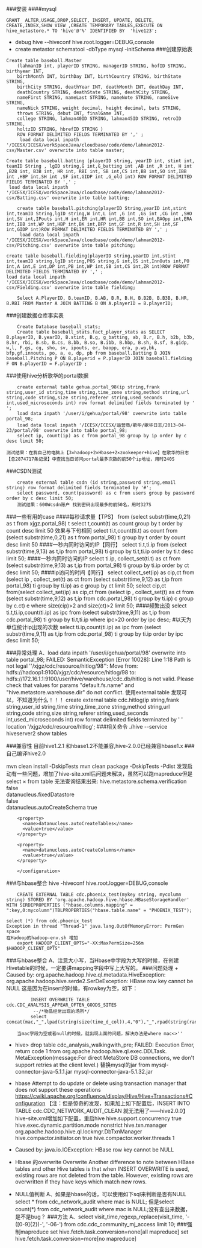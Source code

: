 ###安装
####mysql
```
GRANT  ALTER,USAGE,DROP,SELECT, INSERT, UPDATE, DELETE, CREATE,INDEX,SHOW VIEW ,CREATE TEMPORARY TABLES,EXECUTE ON hive_metastore.* TO 'hive'@'%' IDENTIFIED BY  'hive123';
```
+ debug
hive --hiveconf hive.root.logger=DEBUG,console
+ create metastor
schematool -dbType mysql -initSchema
###创建原始表
```
Create table baseball.Master
	(lahmanID int, playerID STRING, managerID STRING, hofID STRING, birthyear INT,
	birthMonth INT, birthDay INT, birthCountry STRING, birthState STRING,
	birthCity STRING, deathYear INT, deathMonth INT, deathDay INT,
	deathCountry STRING, deathState STRING, deathCity STRING,
	nameFirst STRING, nameLast STRING, nameNote STRING, nameGive STRING,
	nameNick STRING, weight decimal, height decimal, bats STRING,
	throws STRING, debut INT, finalGame INT,
	college STRING, lahman40ID STRING, lahman45ID STRING, retroID STRING,
	holtzID STRING, hbrefID STRING )
	ROW FORMAT DELIMITED FIELDS TERMINATED BY ',' ;
	 load data local inpath '/ICESX/ICESX/workSpaceJava/cloudbase/code/demo/lahman2012-csv/Master.csv' overwrite into table master;
```
	Create table baseball.batting (playerID string, yearID int, stint int, teamID String , lgID string,G int,G_batting int ,AB int ,R int, H int ,B2B int, B3B int, HR int, RBI int, SB int,CS int,BB int,SO int,IBB int ,HBP int,SH int ,SF int,GIDP int ,G_old int) ROW FORMAT DELIMITED FIELDS TERMINATED BY ',' ;
	 load data local inpath '/ICESX/ICESX/workSpaceJava/cloudbase/code/demo/lahman2012-csv/Batting.csv' overwrite into table batting;
```
	create table baseball.pitching(playerID String,yearID int,stint int,teamID String,lgID string,W int,L int ,G int ,GS int ,CG int ,SHO int,SV int,IPouts int,H int,ER int,HR int,BB int,SO int,BAOpp int,ERA int,IBB int,WP int,HBP int,BK int,BFP int,GF int,R int,SH int,SF int,GIDP int)ROW FORMAT DELIMITED FIELDS TERMINATED BY ',' ;
	 load data local inpath '/ICESX/ICESX/workSpaceJava/cloudbase/code/demo/lahman2012-csv/Pitching.csv' overwrite into table pitching;
```
	create table baseball.fielding(playerID string,yearID int,stint int,teamID string,lgID string,POS string,G int,GS int,InnOuts int,PO int,A int,E int,DP int,PB int,WP int,SB int,CS int,ZR int)ROW FORMAT DELIMITED FIELDS TERMINATED BY ',' ;
	load data local inpath '/ICESX/ICESX/workSpaceJava/cloudbase/code/demo/lahman2012-csv/Fielding.csv' overwrite into table fielding;
```
	Select A.PlayerID, B.teamID, B.AB, B.R, B.H, B.B2B, B.B3B, B.HR, B.RBI FROM Master A JOIN BATTING B ON A.playerID = B.playerID;
```
###创建数据仓库事实表
```
	Create Database baseball_stats;
	Create table baseball_stats.fact_player_stats as SELECT B.playerID, B.yearID, B.stint, B.g, g_batting, ab, B.r, B.h, b2b, b3b, B.hr, rbi, B.sb, B.cs, B.bb, B.so, B.ibb, B.hbp, B.sh, B.sf, B.gidp, w,l, F.gs, cg, sho, sv, ipouts, er, baopp, era, p.wp,bk, bfp,gf,innouts, po, a, e, dp, pb from baseball.Batting B JOIN baseball.Pitching P ON B.playerid = P.playerID JOIN baseball.fielding F ON B.playerID = F.playerID ;
```
###使用hive分析歌华的portal数据
```
	create external table gehua.portal_98(ip string,frank string,user_id string,time string,time_zone string,method string,url string,code string,size string,referer string,used_seconds int,used_microseconds int) row format delimited fields terminated by ' ';
	load data inpath '/user/i/gehua/portal/98' overwrite into table portal_98;
	load data local inpath '/ICESX/ICESX/运营商/歌华/歌华日志/2013-04-23/portal/98' overwrite into table portal_98;
	select ip, count(ip) as c from portal_98 group by ip order by c desc limit 50;
```
	测试结果：在我自己的电脑上【3×hadoop+2×Hbase+2×zookeeper+hive】在歌华的日志【总2874717条记录】中查找当日访问portal最多次数的前50个ip地址，用时240S

###CSDN测试
```
	create external table csdn (id string,password string,email string) row format delimited fields terminated by '#';
	select password, count(password) as c from users group by password order by c desc limit 50;
	测试结果：600Wcsdn账户 找到密码出现最多的前50名，用时327S

```
###一些有用的case
####每秒请求量【TPS】
		from (select substr(time,0,21) as t from xjgz.portal_98) t select t,count(t) as count group by t order by count desc limit 50
	效果与下句相同
		select ti.t,count(ti.t) as count from (select substr(time,0,21) as t from portal_98) ti group by t order by count desc limit 50
####一秒内同时访问的IP【同行】
		select ti.t,ti.ip from (select substr(time,9,13) as t,ip from portal_98) ti group by ti.t,ti.ip order by ti.t desc limit 50;
####一秒内同时访问的IP
		select ti.ip, collect_set(ti.t) as ct from (select substr(time,9,13) as t,ip from portal_98) ti group by ti.ip  order by ct  desc limit 50;
####ip访问的时间【同行】
		select collect_set(ip) as cip,ct from (select ip , collect_set(t) as ct from (select substr(time,9,12) as t,ip from portal_98) ti group by ti.ip) as c group by ct limit 50;
		select cip,ct from(select collect_set(ip) as cip,ct from (select ip , collect_set(t) as ct from (select substr(time,9,12) as t,ip from cdc.portal_98) ti group by ti.ip) c group by c.ct) e where size(cip)>2 and size(ct)>2 limit 50;
####频繁出没
		select ti.t,ti.ip,count(ti.ip) as ipc from (select substr(time,9,11) as t,ip from cdc.portal_98) ti group by ti.t,ti.ip where ipc>20 order by ipc desc;
		#以天为单位统计ip出现的次数
		select ti.ip,count(ti.ip) as ipc from (select substr(time,9,11) as t,ip from cdc.portal_98) ti group by ti.ip order by ipc desc limit 50;
	
###异常处理
	A、load data inpath '/user/i/gehua/portal/98' overwrite into table portal_98;
		FAILED: SemanticException [Error 10028]: Line 1:18 Path is not legal ''/xjgz/cdc/resource/hitlog/98'': Move from: hdfs://hadoop1:9100/xjgz/cdc/resource/hitlog/98 to: hdfs://172.16.1.1:9100/user/hive/warehouse/cdc.db/hitlog is not valid. Please check that values for params "default.fs.name" and "hive.metastore.warehouse.dir" do not conflict.
		使用external table 发现可以，不知道为什么！！！
	create external table cdc.hitlog(ip string,frank string,user_id string,time string,time_zone string,method string,url string,code string,size string,referer string,used_seconds int,used_microseconds int) row format delimited fields terminated by ' ' location '/xjgz/cdc/resource/hitlog';
###相关命令
	./hive --service hiveserver2
	show tables

###兼容性
	目前hive1.2.1 和hbase1.2不能兼容,hive-2.0.0已经兼容hbase1.x
###自己编译hive2.0
	
mvn clean install -DskipTests
	mvn clean package -DskipTests -Pdist
	发现启动有一些问题，增加了hive-site.xml后问题未解决，虽然可以跑mapreduce但是select × from table 无法查询结果出来:
		<configuration>
		  <property>
		    <name>hive.metastore.schema.verification</name>
		    <value>false</value>
		    <description/>
		  </property>
		<property>  
		<name>datanucleus.fixedDatastore</name>  
		<value>false</value>   
		</property> 
		<property>
		  <name>datanucleus.autoCreateSchema</name>
		  <value>true</value>
		</property>

		<property>
		  <name>datanucleus.autoCreateTables</name>
		  <value>true</value>
		</property>

		<property>
		  <name>datanucleus.autoCreateColumns</name>
		  <value>true</value>
		</property>

		</configuration>

###与hbase整合
	hive -hiveconf hive.root.logger=DEBUG,console
```
	CREATE EXTERNAL TABLE cdc.phoenix_test(mykey string, mycolumn string) STORED BY 'org.apache.hadoop.hive.hbase.HBaseStorageHandler' WITH SERDEPROPERTIES ("hbase.columns.mapping" = ":key,0:mycolumn")TBLPROPERTIES("hbase.table.name" = "PHOENIX_TEST");
```
	select (*) from cdc.phoenix_test
	Exception in thread "Thread-1" java.lang.OutOfMemoryError: PermGen space
	在Hadoop的hadoop-env.sh 增加
		export HADOOP_CLIENT_OPTS="-XX:MaxPermSize=256m $HADOOP_CLIENT_OPTS"


###与hbase整合
	A、注意大小写，当Hbase中字段为大写的时候，在创建Hivetable的时候，一定要讲mapping字段中写上大写的。
###问题处理
+ 
Caused by: org.apache.hadoop.hive.ql.metadata.HiveException: org.apache.hadoop.hive.serde2.SerDeException: HBase row key cannot be NULL
		这是因为在insert的时候，有rowkey为空，如下：
```
		 INSERT OVERWRITE TABLE cdc.CDC_ANALYSIS_APPEAR_OFTEN_GOODS_SITES
		  --/*物品经常出现的场所*/
		 select concat(mac,"_",lpad(string(size(time_d_col)),4,"0"),"_",rpad(string(rand()),16,"0")),mac,site_id,concat_ws(",",time_d_col)
```
		当mac字段为空或者null的时候，就出现上面的问题，解决办法是where mac<>''
		
+ hive> drop table cdc_analysis_walkingwith_pre;
FAILED: Execution Error, return code 1 from org.apache.hadoop.hive.ql.exec.DDLTask. MetaException(message:For direct MetaStore DB connections, we don't support retries at the client level.)
		替换mysql的jar from mysql-connector-java-5.1.1.jar mysql-connector-java-5.1.32.jar
		
+ hbase Attempt to do update or delete using transaction manager that does not support these operations
		https://cwiki.apache.org/confluence/display/Hive/Hive+Transactions#Configuration
		【注：但是惊奇的发现，如果加上如下配置后，INSERT INTO TABLE cdc.CDC_NETWORK_AUDIT_CLEAN 就无法用了——hive2.0.0】
		hive-site.xml增加如下配置，重启hive
		   <property>
		    <name>hive.support.concurrency</name>
		    <value>true</value>
		  </property>
		    <property>
		    <name>hive.exec.dynamic.partition.mode</name>
		    <value>nonstrict</value>
		  </property>
		  <property>
		    <name>hive.txn.manager</name>
		    <value>org.apache.hadoop.hive.ql.lockmgr.DbTxnManager</value>
		  </property>
		    <property>
		    <name>hive.compactor.initiator.on</name>
		    <value>true</value>
		  </property>
		  <property>
		    <name>hive.compactor.worker.threads</name>
		    <value>1</value>
		  </property>
+ Caused by: java.io.IOException: HBase row key cannot be NULL
+ Hbase 的overwrite
	Overwrite
	Another difference to note between HBase tables and other Hive tables is that when INSERT OVERWRITE is used, existing rows are not deleted from the table. However, existing rows are overwritten if they have keys which match new rows.

+ NULL值判断
	A、如果是hbase的话，可以使用如下sql来判断是否有NULL
		select * from cdc_network_audit where mac is NULL;
		但是select count(*) from cdc_network_audit where mac is NULL;没有查出来数据，是不是bug？
###方法
	A、select visit_time,regexp_replace(visit_time, '-([0-9]{2})-', '-06-') from cdc.cdc_community_mj_access limit 10;
###强制mapreduce
	set hive.fetch.task.conversion=none[all mapreduce]
	set hive.fetch.task.conversion=more[no mapreduce]
 
